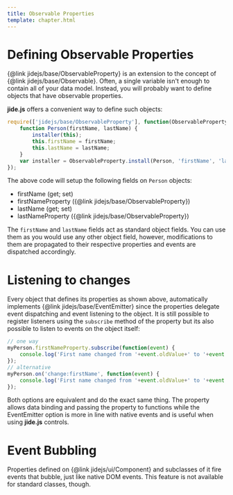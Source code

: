 ```yaml
---
title: Observable Properties
template: chapter.html
---
```


# Defining Observable Properties

{@link jidejs/base/ObservableProperty} is an extension to the concept of {@link jidejs/base/Observable}. Often, a single
variable isn't enough to contain all of your data model. Instead, you will probably want to define objects that have
observable properties.

**jide.js** offers a convenient way to define such objects:

```javascript
require(['jidejs/base/ObservableProperty'], function(ObservableProperty) {
    function Person(firstName, lastName) {
        installer(this);
        this.firstName = firstName;
        this.lastName = lastName;
    }
    var installer = ObservableProperty.install(Person, 'firstName', 'lastName');
});
```

The above code will setup the following fields on `Person` objects:

- firstName (get; set)
- firstNameProperty ({@link jidejs/base/ObservableProperty})
- lastName (get; set)
- lastNameProperty ({@link jidejs/base/ObservableProperty})

The `firstName` and `lastName` fields act as standard object fields. You can use them as you would use any other object
field, however, modifications to them are propagated to their respective properties and events are dispatched accordingly.

# Listening to changes

Every object that defines its properties as shown above, automatically implements {@link jidejs/base/EventEmitter} since
the properties delegate event dispatching and event listening to the object. It is still possible to register listeners
using the `subscribe` method of the property but its also possible to listen to events on the object itself:

```javascript
// one way
myPerson.firstNameProperty.subscribe(function(event) {
    console.log('First name changed from '+event.oldValue+' to '+event.value);
});
// alternative
myPerson.on('change:firstName', function(event) {
    console.log('First name changed from '+event.oldValue+' to '+event.value);
});
```

Both options are equivalent and do the exact same thing. The property allows data binding and passing the property to
functions while the EventEmitter option is more in line with native events and is useful when using **jide.js** controls.

# Event Bubbling

Properties defined on {@link jidejs/ui/Component} and subclasses of it fire events that bubble, just like native DOM events.
This feature is not available for standard classes, though.